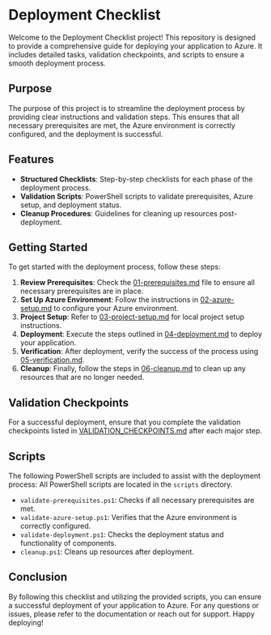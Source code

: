 # Deployment Checklist

Welcome to the Deployment Checklist project! This repository is designed to provide a comprehensive guide for deploying your application to Azure. It includes detailed tasks, validation checkpoints, and scripts to ensure a smooth deployment process.

## Purpose

The purpose of this project is to streamline the deployment process by providing clear instructions and validation steps. This ensures that all necessary prerequisites are met, the Azure environment is correctly configured, and the deployment is successful.

## Features

- **Structured Checklists**: Step-by-step checklists for each phase of the deployment process.
- **Validation Scripts**: PowerShell scripts to validate prerequisites, Azure setup, and deployment status.
- **Cleanup Procedures**: Guidelines for cleaning up resources post-deployment.

## Getting Started

To get started with the deployment process, follow these steps:

1. **Review Prerequisites**: Check the [01-prerequisites.md](checklists/01-prerequisites.md) file to ensure all necessary prerequisites are in place.
2. **Set Up Azure Environment**: Follow the instructions in [02-azure-setup.md](checklists/02-azure-setup.md) to configure your Azure environment.
3. **Project Setup**: Refer to [03-project-setup.md](checklists/03-project-setup.md) for local project setup instructions.
4. **Deployment**: Execute the steps outlined in [04-deployment.md](checklists/04-deployment.md) to deploy your application.
5. **Verification**: After deployment, verify the success of the process using [05-verification.md](checklists/05-verification.md).
6. **Cleanup**: Finally, follow the steps in [06-cleanup.md](checklists/06-cleanup.md) to clean up any resources that are no longer needed.

## Validation Checkpoints

For a successful deployment, ensure that you complete the validation checkpoints listed in [VALIDATION_CHECKPOINTS.md](VALIDATION_CHECKPOINTS.md) after each major step.

## Scripts

The following PowerShell scripts are included to assist with the deployment process:
All PowerShell scripts are located in the `scripts` directory.

- `validate-prerequisites.ps1`: Checks if all necessary prerequisites are met.
- `validate-azure-setup.ps1`: Verifies that the Azure environment is correctly configured.
- `validate-deployment.ps1`: Checks the deployment status and functionality of components.
- `cleanup.ps1`: Cleans up resources after deployment.

## Conclusion

By following this checklist and utilizing the provided scripts, you can ensure a successful deployment of your application to Azure. For any questions or issues, please refer to the documentation or reach out for support. Happy deploying!